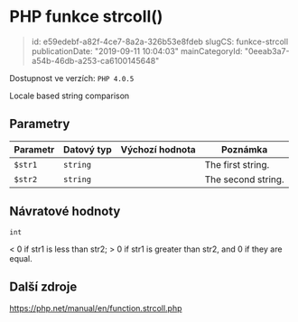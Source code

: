 PHP funkce strcoll()
================================

> id: e59edebf-a82f-4ce7-8a2a-326b53e8fdeb
> slugCS: funkce-strcoll
> publicationDate: "2019-09-11 10:04:03"
> mainCategoryId: "0eeab3a7-a54b-46db-a253-ca6100145648"

Dostupnost ve verzích: `PHP 4.0.5`

Locale based string comparison


Parametry
--------------

| Parametr | Datový typ | Výchozí hodnota | Poznámka |
|-----|-----|-----|-----|
| `$str1` | `string` |  | The first string. |
| `$str2` | `string` |  | The second string. |


Návratové hodnoty
----------------

`int`

&lt; 0 if str1 is less than
str2; &gt; 0 if
str1 is greater than
str2, and 0 if they are equal.

Další zdroje
------------

https://php.net/manual/en/function.strcoll.php
